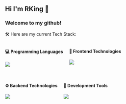 ## Hi I'm RKing 👋

### Welcome to my github!

🛠 Here are my current Tech Stack:

<div style="display: flex; flex-wrap: wrap; gap: 20px;">
  <div>
    <h4>💻 Programming Languages</h4>
    <p>
      <img src="https://skillicons.dev/icons?i=html,css,js,ts,java&theme=dark" />
    </p>
  </div>

  <div>
    <h4>🎨 Frontend Technologies</h4>
    <p>
      <img src="https://skillicons.dev/icons?i=react,npm,pnpm,threejs&theme=dark" />
    </p>
  </div>

  <div>
    <h4>⚙️ Backend Technologies</h4>
    <p>
      <img src="https://skillicons.dev/icons?i=mysql,linux,sqlite,postman,spring,maven&theme=dark" />
    </p>
  </div>


  <div>
    <h4>🔧 Development Tools</h4>
    <p>
      <img src="https://skillicons.dev/icons?i=git,github,vscode,idea,md&theme=dark" />
    </p>
  </div>
</div>




<!--
**RKINGing/RKINGing** is a ✨ _special_ ✨ repository because its `README.md` (this file) appears on your GitHub profile.

Here are some ideas to get you started:

- 🔭 I’m currently working on ...
- 🌱 I’m currently learning ...
- 👯 I’m looking to collaborate on ...
- 🤔 I’m looking for help with ...
- 💬 Ask me about ...
- 📫 How to reach me: ...
- 😄 Pronouns: ...
- ⚡ Fun fact: ...
-->
